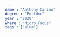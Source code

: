 ```yaml
---
name : "Anthony Canino"
degree : "Postdoc"
year : "2020"
where : "Micro Focus"
tags : ["alum"]
---
```

